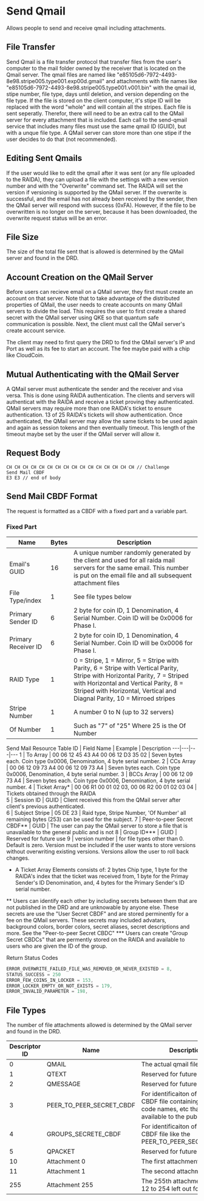 # Send Qmail
Allows people to send and receive qmail including attachments. 

## File Transfer
Send Qmail is a file transfer protocol that transfer files from the user's computer to the mail folder owned by the receiver that is located on the Qmail server. 
The qmail files are named like "e85105d6-7972-4493-8e98.stripe005.type001.exp00d.gmail" and attachments with file names like "e85105d6-7972-4493-8e98.stripe005.type001.v001.bin" with the qmail id, stipe number, file type, days until deletion, and version depending on the file type.
If the file is stored on the client computer, it's stipe ID will be replaced with the word "whole" and will contain all the stripes.
Each file is sent seperatly. Therefor, there will need to be an extra call to the QMail server for every attachment that is included. 
Each call to the send-qmail service that includes many files must use the same qmail ID (GUID), but with a unque file type. A QMail server can store more than one stipe if the user decides to do that (not recommended).

## Editing Sent Qmails
If the user would like to edit the qmail after it was sent (or any file uploaded to the RAIDA), they can upload a file with the settings with a new version number and with the "Overwrite" command set. The RAIDA will set the version if versioning is supported by the QMail server. 
If the overwrite is successful, and the email has not already been received by the sender, then the QMail server will respond with success (0xFA). However, if the file to be overwritten is no longer on the server, because it has been downloaded, the overwrite request status
will be an error. 

## File Size
The size of the total file sent that is allowed is determined by the QMail server and found in the DRD.

## Account Creation on the QMail Server
Before users can recieve email on a QMail server, they first must create an account on that server. Note that to take advantage of the distributed properties of QMail, the user needs to create accounts on many QMail servers to divide the load. This requires the user to first create a shared secret with the QMail server using QKE so that quantum safe communication is possible. Next, the client must call the QMail server's create account service. 

The client may need to first query the DRD to find the QMail server's IP and Port as well as its fee to start an 
account. The fee maybe paid with a chip like CloudCoin.

## Mutual Authenticating with the QMail Server
A QMail server must authenticate the sender and the receiver and visa versa. This is done using RAIDA authentication. The clients
and servers will authenticat with the RAIDA and receive a ticket proving they authenticated. QMail servers may require more than
one RAIDA's ticket to ensure authentication. 13 of 25 RAIDA's tickets will show authentication. Once authenticated, the QMail server
may allow the same tickets to be used again and again as session tokens and then eventually timeout. This length of the timeout maybe 
set by the user if the QMail server will allow it. 

## Request Body
```
CH CH CH CH CH CH CH CH CH CH CH CH CH CH CH CH // Challenge
Send Mail CBDF
E3 E3 // end of body
```

## Send Mail CBDF Format
The request is formatted as a CBDF with a fixed part and a variable part. 

### Fixed Part
Name | Bytes | Description
---|---|---
Email's GUID | 16 | A unique number randomly generated by the client and used for all raida mail servers for the same email. This number is put on the email file and all subsequent attachment files
File Type/index | 1 | See file types below
Primary Sender ID | 6 | 2 byte for coin ID, 1 Denomination, 4 Serial Number. Coin ID will be 0x0006 for Phase I. 
Primary Receiver ID | 6 | 2 byte for coin ID, 1 Denomination, 4 Serial Number. Coin ID will be 0x0006 for Phase I. 
RAID Type | 1 | 0 = Stripe, 1 = Mirror, 5 = Stripe with Parity, 6 = Stripe with Vertical Parity, Stripe with Horizontal Parity, 7 = Striped with Horizontal and Vertical Parity, 8 = Striped with Horizontal, Vertical and Diagnal Parity, 10 = Mirroed stripes
Stripe Number | 1 | A number 0 to N (up to 32 servers)
Of Number |1 | Such as "7" of "25" Where 25 is the Of Number


Send Mail Resource Table
ID | Field Name | Example | Description
---|---|---|---
1 | To Array | 00 06 12 45 43 A4 00 06 12 D3 35 02 | Seven bytes each. Coin type 0x0006, Denomination, 4 byte serial number. 
2 | CCs Array | 00 06 12 09 73 A4 00 06 12 09 73 A4  | Seven bytes each. Coin type 0x0006, Denomination, 4 byte serial number. 
3 | BCCs Array | 00 06 12 09 73 A4  | Seven bytes each. Coin type 0x0006, Denomination, 4 byte serial number. 
4 | Ticket Array* | 00 06 R1 00 01 02 03, 00 06 R2 00 01 02 03 04 | Tickets obtained through the RAIDA  
5 | Session ID | GUID | Client received this from the QMail server after client's previous authenticated.  
6 | Subject Stripe | 05 DE 23 | Raid type, Stripe Number, 'Of Number' all remaining bytes (253) can be used for the subject. 
7 | Peer-to-peer Secret CBDF** | GUID | The user can pay the QMail server to store a file that is unavailable to the general public and is not 
8 | Group ID*** | GUID | Reserved for future use
9 | version number | for file types other than 0. Default is zero. Version must be included if the user wants to store versions without overwriting existing versions. Versions allow the user to roll back changes. 

<!--
6 | Shuffle Table Shard 1 | A square of the Of Number. If there are 16 servers, the shuffle table will be 16 x 16 or 256 bytes. This is the first 8 rows.  The numbers in each cell will be represented by five bits. See table below. | PHASE II
7 | Shuffle Table Shard 2 | Like above. This is the Second 8 rows. | PHASE II
8 | Shuffle Table Shard 3 | Like above. This is the Second 8 rows. | PHASE II
-->
* A Ticket Array Elements consists of: 2 bytes Chip type, 1 byte for the RAIDA's index that the ticket was received from, 1 byte for the Primay Sender's ID Denomination, and, 4 bytes for the Primary Sender's ID serial number.

** Users can identify each other by including secrets between them that are not published in the DRD and are unknowable by anyone else. These secrets are use the "User Secret CBDF" and are stored perminently for a fee on the QMail servers. These secrets may included advatars, background colors, border colors, secret aliases, secret descriptions and more. See the "Peer-to-peer Secret CBDC" 
*** Users can create "Group Secret CBDCs" that are permently stored on the RAIDA and available to users who are given the ID of the group. 

Return Status Codes
```C
ERROR_OVERWRITE_FAILED_FILE_WAS_REMOVED_OR_NEVER_EXISTED = 8,
STATUS_SUCCESS = 250
ERROR_FEW_COINS_IN_LOCKER = 153,
ERROR_LOCKER_EMPTY_OR_NOT_EXISTS = 179,
ERROR_INVALID_PARAMETER = 198,
```

## File Types
The number of file attachments allowed is determined by the QMail server and found in the DRD.

Descriptor ID | Name | Description
---|---|---
0 | QMAIL | The actual qmail file
1 | QTEXT | Reserved for future use
2 | QMESSAGE | Reserved for future use
3 | PEER_TO_PEER_SECRET_CBDF | For identificaiton of users, a CBDF file containing avatars, code names, etc that are not available to the public. 
4 | GROUPS_SECRETE_CBDF | For identificaiton of groups, a CBDF file like the PEER_TO_PEER_SECRET_CBDF.  
5 | QPACKET | Reserved for future use
10 | Attachment 0 | The first attachment
11 | Attachment 1 | The second attachment
255 | Attachment 255 | The 255th attachment // IDs 12 to 254 left out for brevity
